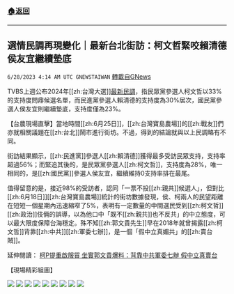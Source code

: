 ###  [:house:返回](README.md)
---


## 選情民調再現變化｜最新台北街訪：柯文哲緊咬賴清德  侯友宜繼續墊底
`6/28/2023 4:14 AM UTC GNEWSTAIWAN` [轉載自GNews](https://gnews.org/articles/1418802)

TVBS上週公布2024年[[zh:台灣大選]][最新民調](https://news.tvbs.com.tw/politics/2162692)，指民眾黨參選人柯文哲以33%的支持度問鼎候選名單，而民進黨參選人賴清德的支持度為30%居次，國民黨參選人侯友宜則繼續墊底，支持度僅為23%。

【台農現場直擊】當地時間[[zh:6月25日]]，[[zh:台灣寶島農場]]的[[zh:戰友]]們亦就相關議題在[[zh:台北]]鬧市進行街坊。不過，得到的結論就與以上民調略有不同。

街訪結果顯示，[[zh:民進黨]]參選人[[zh:賴清德]]獲得最多受訪民眾支持，支持率超過56%；而緊追其後的，是民眾黨參選人[[zh:柯文哲]]，支持度為28%，唯一相同的，是[[zh:國民黨]]參選人侯友宜，繼續維持0支持率排在最尾。

值得留意的是，接近98%的受訪者，認同「一票不投[[zh:親共]]候選人」，但對比[[zh:6月18日]][[zh:台灣寶島農場]]統計的街坊數據發現，侯、柯兩人的民望距離在短短一個星期內迅速縮窄了5%，表明有一定數量的中間選民受到[[zh:柯文哲]][[zh:政治]]伎倆的誤導，以為他口中「既不[[zh:親共]]也不反共」的中立態度，可以最大限度保障台海穩定。殊不知[[zh:郭文貴先生]]早在2018年就曾揭露[[zh:柯文哲]]背靠[[zh:中共]][[zh:軍委七辦]]，是一個「假中立真媚共」的[[zh:賣台賊]]。

延伸閱讀： [柯P提重啟服貿 坐實郭文貴爆料：背靠中共軍委七辦 假中立真賣台](https://gnews.org/m/1418745)

【現場精彩組圖】









![](https://ipfs.gnews.org/ipfs/Qmcd4sLLima5cGmxgVUvZBjoXQ37rGndQpVVkjcgHMydH3?filename=IMG_2495.png)
![](https://ipfs.gnews.org/ipfs/QmQZd8cbqZY3ecciaY8HB36ruBxv94Z9vvpj8Z422E9ghd?filename=IMG_2496.jpg)
![](https://ipfs.gnews.org/ipfs/QmakQJiMJZJVK79PiUosn2nKEHvksWspMqMHV7NEoKsxXX?filename=IMG_2493.jpg)
![](https://ipfs.gnews.org/ipfs/QmP7UN7wFU5fJRAiorDQrweuHdknVoTBAcTqJMX8pbEvTh?filename=IMG_2490.jpg)
![](https://ipfs.gnews.org/ipfs/QmP7UN7wFU5fJRAiorDQrweuHdknVoTBAcTqJMX8pbEvTh?filename=IMG_2490.jpg)
![](https://ipfs.gnews.org/ipfs/Qmde27mxniD1HwaxS2GHrEtgK5B4qwfC9oMjXibtwy8J1W?filename=IMG_2491.jpg)
![](https://ipfs.gnews.org/ipfs/QmdH2qLZDmgXG5GTDeHzBD2qS3ZwrWbGAQmBnSj1fq6qpT?filename=IMG_2494.jpg)
![](https://ipfs.gnews.org/ipfs/QmZbdfFnSf9c8HNMAkkBsgtwgm8mPhveUy8r8LotLvC6hp?filename=IMG_2489.jpg)
![](https://ipfs.gnews.org/ipfs/QmdVgy529HwBMzMYNed2y4UX3S9qtES7epjiMWkMWsBftR?filename=IMG_2498.jpg)

